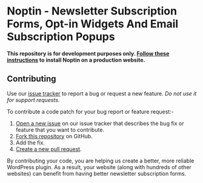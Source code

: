 # Noptin - Newsletter Subscription Forms, Opt-in Widgets And Email Subscription Popups

**This repository is for development purposes only. [Follow these instructions](https://wordpress.org/plugins/newsletter-optin-box/#installation) to install Noptin on a production website.**

## Contributing

Use our [issue tracker](https://github.com/hizzle-co/noptin/issues/new/choose) to report a bug or request a new feature. *Do not use it for support requests.*

To contribute a code patch for your bug report or feature request:-

1. [Open a new issue](https://github.com/hizzle-co/noptin/issues/new/choose) on our issue tracker that describes the bug fix or feature that you want to contribute.
2. [Fork this repository](https://help.github.com/en/articles/fork-a-repo) on GitHub.
3. Add the fix.
4. [Create a new pull request](https://help.github.com/en/articles/creating-a-pull-request-from-a-fork).

By contributing your code, you are helping us create a better, more reliable WordPress plugin. As a result, your website (along with hundreds of other websites) can benefit from having better newsletter subscription forms.
